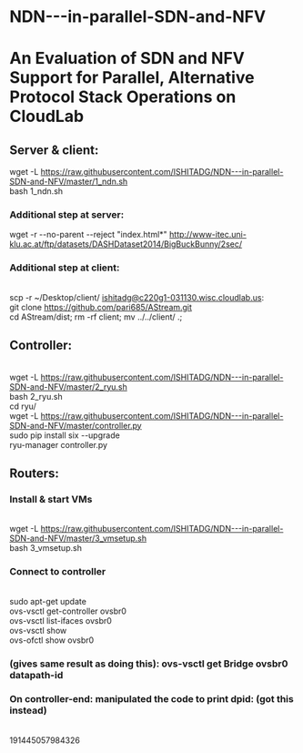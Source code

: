 # NDN---in-parallel-SDN-and-NFV
# An Evaluation of SDN and NFV Support for Parallel, Alternative Protocol Stack Operations on CloudLab
## Server & client:
wget -L https://raw.githubusercontent.com/ISHITADG/NDN---in-parallel-SDN-and-NFV/master/1_ndn.sh </br>
bash 1_ndn.sh
### Additional step at server: 
wget -r --no-parent --reject \"index.html*\" http://www-itec.uni-klu.ac.at/ftp/datasets/DASHDataset2014/BigBuckBunny/2sec/
### Additional step at client:
</br>scp -r ~/Desktop/client/ ishitadg@c220g1-031130.wisc.cloudlab.us:
</br>git clone https://github.com/pari685/AStream.git
</br>cd AStream/dist; rm -rf client; mv ../../client/ .;



## Controller:
</br>wget -L https://raw.githubusercontent.com/ISHITADG/NDN---in-parallel-SDN-and-NFV/master/2_ryu.sh
</br>bash 2_ryu.sh
</br>cd ryu/
</br>wget -L https://raw.githubusercontent.com/ISHITADG/NDN---in-parallel-SDN-and-NFV/master/controller.py
</br>sudo pip install six --upgrade
</br>ryu-manager controller.py

## Routers:
### Install & start VMs
</br>wget -L https://raw.githubusercontent.com/ISHITADG/NDN---in-parallel-SDN-and-NFV/master/3_vmsetup.sh
</br>bash 3_vmsetup.sh
### Connect to controller
</br>sudo apt-get update
</br>ovs-vsctl get-controller ovsbr0
</br>ovs-vsctl list-ifaces ovsbr0
</br>ovs-vsctl show 
</br>ovs-ofctl show ovsbr0 
### (gives same result as doing this): ovs-vsctl get Bridge ovsbr0 datapath-id
### On controller-end: manipulated the code to print dpid: (got this instead)
</br>191445057984326

